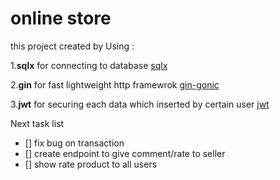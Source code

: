 # online store

this project created by Using : 

1.**sqlx** for connecting to database [sqlx](https://github.com/jmoiron/sqlx "jmoiron/sqlx")

2.**gin** for fast lightweight http framewrok [gin-gonic](https://github.com/gin-gonic/gin "gin-gonic")

3.**jwt** for securing each data which inserted by certain user [jwt](https://github.com/dgrijalva/jwt-go "jwt")


Next task list

- [] fix bug on transaction 
- [] create endpoint to give comment/rate to seller
- [] show rate product to all users